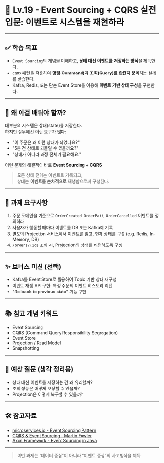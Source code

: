 # 🧵 Lv.19 - Event Sourcing + CQRS 실전 입문: 이벤트로 시스템을 재현하라

---

## ✅ 학습 목표

- `Event Sourcing`의 개념을 이해하고, **상태 대신 이벤트를 저장하는 방식**을 체득한다.
- `CQRS` 패턴을 적용하여 **명령(Command)과 조회(Query)를 완전히 분리**하는 설계를 실습한다.
- Kafka, Redis, 또는 단순 Event Store를 이용해 **이벤트 기반 상태 구성**을 구현한다.

---

## 🤔 왜 이걸 배워야 할까?

대부분의 시스템은 상태(state)를 저장한다.  
하지만 실무에선 이런 요구가 많다:

- "이 주문은 왜 이런 상태가 되었나요?"
- "5분 전 상태로 되돌릴 수 있을까요?"
- "상태가 아니라 과정 전체가 필요해요."

이런 문제의 해결책이 바로 **Event Sourcing + CQRS**  
> 모든 상태 전이는 이벤트로 기록되고,  
> 상태는 **이벤트를 순차적으로 재생**함으로써 구성된다.

---

## 📌 과제 요구사항

1. 주문 도메인을 기준으로 `OrderCreated`, `OrderPaid`, `OrderCancelled` 이벤트를 정의하라
2. 사용자가 행동할 때마다 이벤트를 DB 또는 Kafka에 기록
3. 별도의 Projection 서비스에서 이벤트를 읽고, 현재 상태를 구성 (e.g. Redis, In-Memory, DB)
4. `/orders/{id}` 조회 시, Projection의 상태를 리턴하도록 구성

---

## ✨ 보너스 미션 (선택)

- Kafka를 Event Store로 활용하여 Topic 기반 상태 재구성
- 이벤트 재생 API 구현: 특정 주문의 이벤트 히스토리 리턴
- "Rollback to previous state" 기능 구현

---

## 📚 참고 개념 키워드

- Event Sourcing
- CQRS (Command Query Responsibility Segregation)
- Event Store
- Projection / Read Model
- Snapshotting

---

## 💬 예상 질문 (생각 정리용)

- 상태 대신 이벤트를 저장하는 건 왜 유리할까?
- 조회 성능은 어떻게 보장할 수 있을까?
- Projection은 어떻게 복구할 수 있을까?

---

## 🛠️ 참고자료

- [microservices.io - Event Sourcing Pattern](https://microservices.io/patterns/data/event-sourcing.html)
- [CQRS & Event Sourcing - Martin Fowler](https://martinfowler.com/bliki/CQRS.html)
- [Axon Framework - Event Sourcing in Java](https://docs.axoniq.io/axon-framework/)

---

> 이번 과제는 “데이터 중심”이 아니라 “이벤트 중심”의 사고방식을 체득
